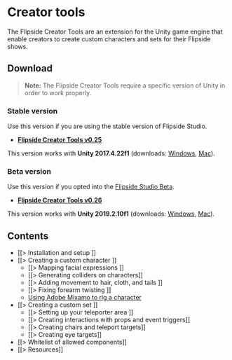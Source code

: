 # Creator tools

The Flipside Creator Tools are an extension for the Unity game engine that enable creators to create custom characters and sets for their Flipside shows.

## Download

> **Note:** The Flipside Creator Tools require a specific version of Unity in order to work properly.

### Stable version

Use this version if you are using the stable version of Flipside Studio.

* **[Flipside Creator Tools v0.25](/files/downloads/FlipsideCreatorTools-v0.25.unitypackage)**

This version works with **Unity 2017.4.22f1** (downloads: [Windows](https://unity3d.com/get-unity/download?thank-you=update&download_nid=61174&os=Win), [Mac](https://unity3d.com/get-unity/download?thank-you=update&download_nid=61174&os=Mac)).

### Beta version

Use this version if you opted into the [Flipside Studio Beta](https://www.flipsidexr.com/beta-signup).

* **[Flipside Creator Tools v0.26](/files/downloads/FlipsideCreatorTools-v0.26.unitypackage)**

This version works with **Unity 2019.2.10f1** (downloads: [Windows](https://unity3d.com/get-unity/download?thank-you=update&download_nid=63148&os=Win), [Mac](https://unity3d.com/get-unity/download?thank-you=update&download_nid=63148&os=Mac)).

## Contents

* [[> Installation and setup ]]
* [[> Creating a custom character ]]
  * [[> Mapping facial expressions ]]
  * [[> Generating colliders on characters]]
  * [[> Adding movement to hair, cloth, and tails ]]
  * [[> Fixing forearm twisting ]]
  * [Using Adobe Mixamo to rig a character](/blog/post/30/using-adobe-mixamo-rig-custom-character-flipside)
* [[> Creating a custom set ]]
  * [[> Setting up your teleporter area ]]
  * [[> Creating interactions with props and event triggers]]
  * [[> Creating chairs and teleport targets]]
  * [[> Creating eye targets]]
* [[> Whitelist of allowed components]]
* [[> Resources]]
